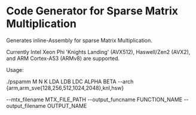 # Code Generator for Sparse Matrix Multiplication
Generates inline-Assembly for sparse Matrix Multiplication.

Currently Intel Xeon Phi 'Knights Landing' (AVX512), Haswell/Zen2 (AVX2), and ARM Cortex-A53 (ARMv8) are supported.

Usage: 

./pspamm M N K LDA LDB LDC ALPHA BETA --arch {arm,arm_sve{128,256,512,1024,2048},knl,hsw}

--mtx_filename MTX_FILE_PATH --output_funcname FUNCTION_NAME --output_filename OUTPUT_NAME
